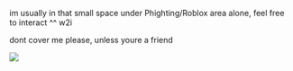 im usually in that small space under Phighting/Roblox area alone, feel free to interact ^^ w2i

dont cover me please, unless youre a friend

<img src="https://blinkies.cafe/b/blinkiesCafe-WU.gif">

